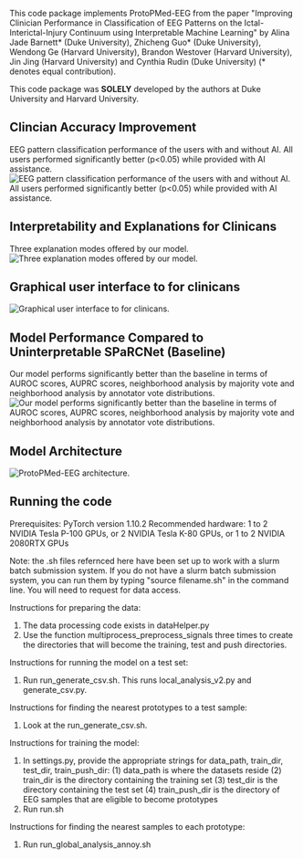 This code package implements ProtoPMed-EEG from the paper "Improving Clinician Performance in Classification of EEG Patterns
on the Ictal-Interictal-Injury Continuum using Interpretable Machine
Learning" by 
Alina Jade Barnett* (Duke University), 
Zhicheng Guo* (Duke University), Wendong Ge (Harvard University), Brandon Westover (Harvard University), 
Jin Jing (Harvard University) and Cynthia Rudin (Duke University) (* denotes equal contribution).

This code package was **SOLELY** developed by the authors at Duke University and Harvard University.




## Clincian Accuracy Improvement
EEG pattern classification performance of the users with and without AI. All users performed significantly better (p<0.05) while provided with AI assistance.
![EEG pattern classification performance of the users with and without AI. All users performed significantly better (p<0.05) while provided with AI assistance.](https://github.com/chengstark/Interp.-EEG-Public/blob/main/figures/user_study_acc.png)

## Interpretability and Explanations for Clinicans
Three explanation modes offered by our model.
![Three explanation modes offered by our model.](https://github.com/chengstark/Interp.-EEG-Public/blob/main/figures/model_explation_modes.png)

## Graphical user interface to for clinicans
![Graphical user interface to for clinicans.](https://github.com/chengstark/Interp.-EEG-Public/blob/main/figures/gui.png)


## Model Performance Compared to Uninterpretable SPaRCNet (Baseline)
Our model performs significantly better than the baseline in terms of AUROC scores, AUPRC scores, neighborhood analysis by majority vote and neighborhood analysis by annotator vote distributions.
![Our model performs significantly better than the baseline in terms of AUROC scores, AUPRC scores, neighborhood analysis by majority vote and neighborhood analysis by annotator vote distributions.](https://github.com/chengstark/Interp.-EEG-Public/blob/main/figures/model_performance.png)


## Model Architecture
![ProtoPMed-EEG architecture.](https://github.com/chengstark/Interp.-EEG-Public/blob/main/figures/detailed_arch.png)


## Running the code

Prerequisites: PyTorch version 1.10.2 
Recommended hardware: 1 to 2 NVIDIA Tesla P-100 GPUs, or 2 NVIDIA Tesla K-80 GPUs, or 1 to 2 NVIDIA 2080RTX GPUs

Note: the .sh files refernced here have been set up to work with a slurm batch submission system. 
      If you do not have a slurm batch submission system, you can run them by typing "source 
      filename.sh" in the command line. You will need to request for data access.

Instructions for preparing the data:
1. The data processing code exists in dataHelper.py
2. Use the function multiprocess_preprocess_signals three times to create the directories that will 
   become the training, test and push directories.

Instructions for running the model on a test set:
1. Run run_generate_csv.sh. This runs local_analysis_v2.py and generate_csv.py.

Instructions for finding the nearest prototypes to a test sample:
1. Look at the run_generate_csv.sh. 

Instructions for training the model:
1. In settings.py, provide the appropriate strings for data_path, train_dir, test_dir,
train_push_dir:
(1) data_path is where the datasets reside
(2) train_dir is the directory containing the training set
(3) test_dir is the directory containing the test set
(4) train_push_dir is the directory of EEG samples that are eligible to become prototypes
2. Run run.sh

Instructions for finding the nearest samples to each prototype:
1. Run run_global_analysis_annoy.sh